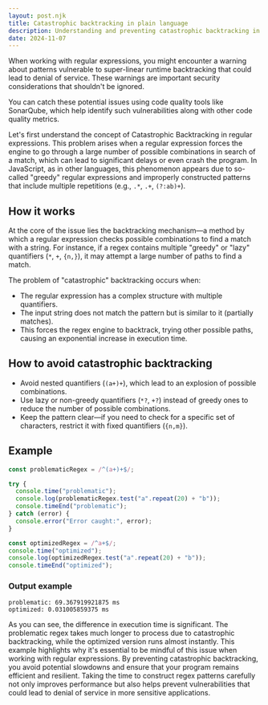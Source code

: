 ```yaml
---
layout: post.njk
title: Catastrophic backtracking in plain language
description: Understanding and preventing catastrophic backtracking in regular expressions to avoid potential denial of service vulnerabilities.
date: 2024-11-07
---
```


When working with regular expressions, you might encounter a warning about patterns vulnerable to super-linear runtime backtracking that could lead to denial of service. These warnings are important security considerations that shouldn't be ignored.

You can catch these potential issues using code quality tools like SonarQube, which help identify such vulnerabilities along with other code quality metrics.

Let's first understand the concept of Catastrophic Backtracking in regular expressions. This problem arises when a regular expression forces the engine to go through a large number of possible combinations in search of a match, which can lead to significant delays or even crash the program. In JavaScript, as in other languages, this phenomenon appears due to so-called "greedy" regular expressions and improperly constructed patterns that include multiple repetitions (e.g., `.*`, `.+`, `(?:ab)+`).

## How it works

At the core of the issue lies the backtracking mechanism—a method by which a regular expression checks possible combinations to find a match with a string. For instance, if a regex contains multiple "greedy" or "lazy" quantifiers (`*`, `+`, `{n,}`), it may attempt a large number of paths to find a match.

The problem of "catastrophic" backtracking occurs when:

- The regular expression has a complex structure with multiple quantifiers.
- The input string does not match the pattern but is similar to it (partially matches).
- This forces the regex engine to backtrack, trying other possible paths, causing an exponential increase in execution time.

## How to avoid catastrophic backtracking

- Avoid nested quantifiers (`(a+)+`), which lead to an explosion of possible combinations.
- Use lazy or non-greedy quantifiers (`*?`, `+?`) instead of greedy ones to reduce the number of possible combinations.
- Keep the pattern clear—if you need to check for a specific set of characters, restrict it with fixed quantifiers (`{n,m}`).

## Example

```javascript
const problematicRegex = /^(a+)+$/;

try {
  console.time("problematic");
  console.log(problematicRegex.test("a".repeat(20) + "b"));
  console.timeEnd("problematic");
} catch (error) {
  console.error("Error caught:", error);
}

const optimizedRegex = /^a+$/;
console.time("optimized");
console.log(optimizedRegex.test("a".repeat(20) + "b"));
console.timeEnd("optimized");
```

### Output example

```plaintext
problematic: 69.367919921875 ms
optimized: 0.031005859375 ms
```

As you can see, the difference in execution time is significant. The problematic regex takes much longer to process due to catastrophic backtracking, while the optimized version runs almost instantly. This example highlights why it's essential to be mindful of this issue when working with regular expressions. By preventing catastrophic backtracking, you avoid potential slowdowns and ensure that your program remains efficient and resilient. Taking the time to construct regex patterns carefully not only improves performance but also helps prevent vulnerabilities that could lead to denial of service in more sensitive applications.
